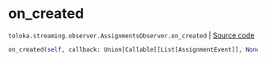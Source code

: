 # on_created
`toloka.streaming.observer.AssignmentsObserver.on_created` | [Source code](https://github.com/Toloka/toloka-kit/blob/v0.1.25/src/streaming/observer.py#L383)

```python
on_created(self, callback: Union[Callable[[List[AssignmentEvent]], None], Callable[[List[AssignmentEvent]], Awaitable[None]]])
```

